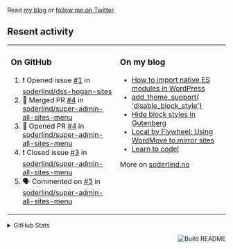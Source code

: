 Read [my blog](https://soderlind.no/) or [follow me on Twitter](https://twitter.com/soderlind).

## Resent activity

<table width="100%" border="0"><tr><td valign="top" width="49%">

### On GitHub

<!--START_SECTION:activity-->
1. ❗️ Opened issue [#1](https://github.com/soderlind/dss-hogan-sites/issues/1) in [soderlind/dss-hogan-sites](https://github.com/soderlind/dss-hogan-sites)
2. 🎉 Merged PR [#4](https://github.com/soderlind/super-admin-all-sites-menu/pull/4) in [soderlind/super-admin-all-sites-menu](https://github.com/soderlind/super-admin-all-sites-menu)
3. 💪 Opened PR [#4](https://github.com/soderlind/super-admin-all-sites-menu/pull/4) in [soderlind/super-admin-all-sites-menu](https://github.com/soderlind/super-admin-all-sites-menu)
4. ❗️ Closed issue [#3](https://github.com/soderlind/super-admin-all-sites-menu/issues/3) in [soderlind/super-admin-all-sites-menu](https://github.com/soderlind/super-admin-all-sites-menu)
5. 🗣 Commented on [#3](https://github.com/soderlind/super-admin-all-sites-menu/issues/3) in [soderlind/super-admin-all-sites-menu](https://github.com/soderlind/super-admin-all-sites-menu)
<!--END_SECTION:activity-->

</td><td valign="top" width="49%">

### On my blog

<!-- BLOG:START -->
- [How to import native ES modules in WordPress](https://soderlind.no/how-to-import-native-es-modules-in-wordpress/)
- [add_theme_support( 'disable_block_style')](https://soderlind.no/add-theme-support-disable-block-style/)
- [Hide block styles in Gutenberg](https://soderlind.no/hide-block-styles-in-gutenberg/)
- [Local by Flywheel: Using WordMove to mirror sites](https://soderlind.no/local-by-flywheel-using-wordmove-to-mirror-sites/)
- [Learn to code!](https://soderlind.no/learn-to-code/)
<!-- BLOG:END -->

More on [soderlind.no](https://soderlind.no/)
</td></tr></table>

<details>
  <summary>GitHub Stats</summary>

  <img align="left" alt="Soderlind's GitHub Stats" src="https://github-readme-stats-d1emiyjuh.vercel.app/api?username=soderlind&show_icons=true&hide_border=true&count_private=true" />
  <img align="left" alt="Soderlind's Languages Stats" src="https://github-readme-stats-d1emiyjuh.vercel.app/api/top-langs/?username=soderlind" />

</details>

<a href="https://github.com/soderlind/soderlind/actions"><img src="https://github.com/soderlind/soderlind/workflows/Build%20README/badge.svg" align="right" alt="Build README"></a>

